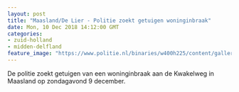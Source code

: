 ```yaml
---
layout: post
title: "Maasland/De Lier - Politie zoekt getuigen woninginbraak"
date: Mon, 10 Dec 2018 14:12:00 GMT
categories: 
- zuid-holland 
- midden-delfland 
feature_image: "https://www.politie.nl/binaries/w400h225/content/gallery/politie/stockfotos/infra-en-voertuigen/voertuig-langs-weg.jpg"
---
```


De politie zoekt getuigen van een woninginbraak aan de Kwakelweg in Maasland op zondagavond 9 december.
